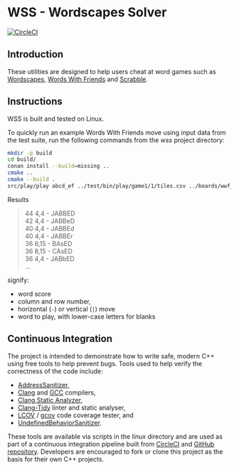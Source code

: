 # WSS - Wordscapes Solver

[![CircleCI](https://circleci.com/gh/johnmcfarlane/wss.svg?style=svg)](https://circleci.com/gh/johnmcfarlane/wss)

## Introduction

These utilities are designed to help users cheat at word games such as
[Wordscapes](https://www.peoplefun.com/games), 
[Words With Friends](https://www.zynga.com/games/words-with-friends-2/) and
[Scrabble](http://www.scrabble.com/).

## Instructions

WSS is built and tested on Linux.

To quickly run an example Words With Friends move using input data from the test
suite, run the following commands from the *wss* project directory:

```sh
mkdir -p build
cd build/
conan install --build=missing ..
cmake ..
cmake --build .
src/play/play abcd_ef ../test/bin/play/game1/1/tiles.csv ../boards/wwf_regular.csv
```

Results

>  44  4,4  - JABBED  
>  42  4,4  - JABBeD  
>  40  4,4  - JABBEd  
>  40  4,4  - JABBEr  
>  36  8,15 - BAsED  
>  36  8,15 - CAsED  
>  36  4,4  - JABbED  
> ...

signify:

* word score
* column and row number,
* horizontal (`-`) or vertical (`|`) move 
* word to play, with lower-case letters for blanks

## Continuous Integration

The project is intended to demonstrate how to write safe, modern C++ using free
tools to help prevent bugs. Tools used to help verify the
correctness of the code include:

* [AddressSanitizer](https://clang.llvm.org/docs/AddressSanitizer.html),
* [Clang](https://clang.llvm.org/) and [GCC](https://gcc.gnu.org/) compilers,
* [Clang Static Analyzer](https://clang-analyzer.llvm.org/),
* [Clang-Tidy](https://clang.llvm.org/extra/clang-tidy/) linter and static
  analyser,
* [LCOV](http://ltp.sourceforge.net/coverage/lcov.php) /
  [gcov](https://gcc.gnu.org/onlinedocs/gcc/Gcov.html) code coverage tester, and
* [UndefinedBehaviorSanitizer](https://clang.llvm.org/docs/UndefinedBehaviorSanitizer.html).

These tools are available via scripts in the *linux* directory and are used as
part of a continuous integration pipeline built from 
[CircleCI](https://circleci.com/gh/johnmcfarlane/wss) and
[GitHub repository](https://github.com/johnmcfarlane/wss). Developers are
encouraged to fork or clone this project as the basis for their own C++
projects. 
